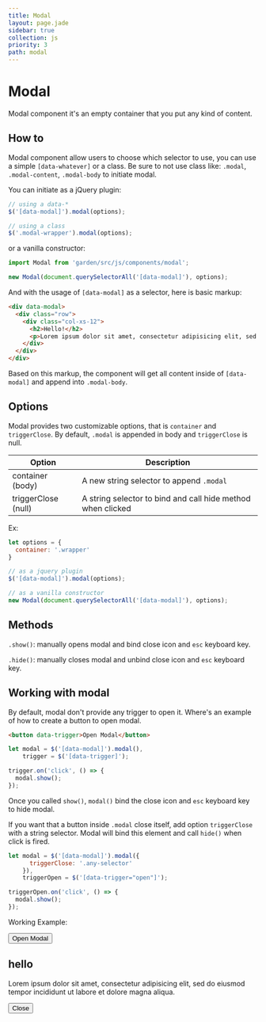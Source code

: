 ```yaml
---
title: Modal
layout: page.jade
sidebar: true
collection: js
priority: 3
path: modal
---
```


# Modal
<p class="lead">Modal component it's an empty container that you put any kind of content.</p>

## How to

Modal component allow users to choose which selector to use, you can use a simple `[data-whatever]` or a class. Be sure to not use class like: `.modal`, `.modal-content`, `.modal-body` to initiate modal.

You can initiate as a jQuery plugin:

```js
// using a data-*
$('[data-modal]').modal(options);

// using a class
$('.modal-wrapper').modal(options);
```

or a vanilla constructor:

```js
import Modal from 'garden/src/js/components/modal';

new Modal(document.querySelectorAll('[data-modal]'), options);
```

And with the usage of `[data-modal]` as a selector, here is basic markup:

```html
<div data-modal>
  <div class="row">
    <div class="col-xs-12">
      <h2>Hello!</h2>
      <p>Lorem ipsum dolor sit amet, consectetur adipisicing elit, sed do eiusmod tempor incididunt ut labore et dolore magna aliqua.</p>
    </div>
  </div>
</div>
```

Based on this markup, the component will get all content inside of `[data-modal]` and append into `.modal-body`.

## Options

Modal provides two customizable options, that is `container` and `triggerClose`. By default, `.modal` is appended in body and `triggerClose` is null.

| Option            | Description |
|-------------------|-------------|
| container (body)  | A new string selector to append `.modal` |
| triggerClose (null) | A string selector to bind and call hide method when clicked |

Ex:

```js
let options = {
  container: '.wrapper'
}

// as a jquery plugin
$('[data-modal]').modal(options);

// as a vanilla constructor
new Modal(document.querySelectorAll('[data-modal]'), options);
```

## Methods

`.show()`: manually opens modal and bind close icon and `esc` keyboard key.

`.hide()`: manually closes modal and unbind close icon and `esc` keyboard key.

## Working with modal

By default, modal don't provide any trigger to open it. Where's an example of how to create a button to open modal.

```html
<button data-trigger>Open Modal</button>
```

```js
let modal = $('[data-modal]').modal(),
    trigger = $('[data-trigger]');

trigger.on('click', () => {
  modal.show();
});
```
Once you called `show()`, `modal()` bind the close icon and `esc` keyboard key to hide modal.

If you want that a button inside `.modal` close itself, add option `triggerClose` with a string selector. Modal will bind this element and call `hide()` when click is fired.

```js
let modal = $('[data-modal]').modal({
      triggerClose: '.any-selector'
    }),
    triggerOpen = $('[data-trigger="open"]');

triggerOpen.on('click', () => {
  modal.show();
});
```
Working Example:

<button class="button button-primary" data-trigger="open">Open Modal</button>

<div data-modal class="hide">
  <div class="row">
    <div class="col-xs-12">
      <h2>hello</h2>
      <p>Lorem ipsum dolor sit amet, consectetur adipisicing elit, sed do eiusmod tempor incididunt ut labore et dolore magna aliqua.</p>
      <button class="button button-primary" data-trigger="close">Close</button>
    </div>
  </div>
</div>
